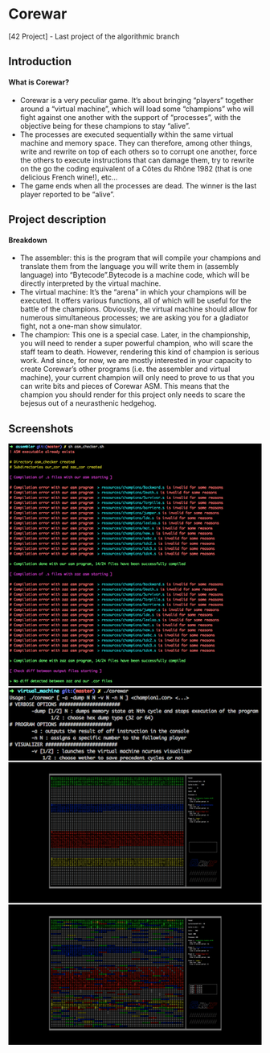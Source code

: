 # Corewar
[42 Project] - Last project of the algorithmic branch

## Introduction
#### What is Corewar?
* Corewar is a very peculiar game. It’s about bringing “players” together around a
“virtual machine”, which will load some “champions” who will fight against one another with the support of “processes”, with the objective being for these champions
to stay “alive”.
* The processes are executed sequentially within the same virtual machine and memory space. They can therefore, among other things, write and rewrite on top of
each others so to corrupt one another, force the others to execute instructions that
can damage them, try to rewrite on the go the coding equivalent of a Côtes du
Rhône 1982 (that is one delicious French wine!), etc...
* The game ends when all the processes are dead. The winner is the last player
reported to be “alive”.

## Project description
#### Breakdown
* The assembler: this is the program that will compile your champions and translate them from the language you will write them in (assembly language) into “Bytecode”.Bytecode is a machine code, which will be directly interpreted by the virtual
machine.
* The virtual machine: It’s the “arena” in which your champions will be executed. It offers various functions, all of which will be useful for the battle of the champions. Obviously, the virtual machine should allow for numerous simultaneous processes; we are asking you for a gladiator fight, not a one-man show simulator.
* The champion: This one is a special case. Later, in the championship, you will need to render a super powerful champion, who will scare the staff team to death. However, rendering this kind of champion is serious work. And since, for now, we
are mostly interested in your capacity to create Corewar’s other programs (i.e. the assembler and virtual machine), your current champion will only need to prove to us that you can write bits and pieces of Corewar ASM. This means that the champion you should render for this project only needs to scare the bejesus out of a neurasthenic hedgehog.

## Screenshots
![TDD](./screenshots/first.png)
![Usage](./screenshots/second.png)
![VM](./screenshots/third.png)
![VM](./screenshots/fourth.png)
